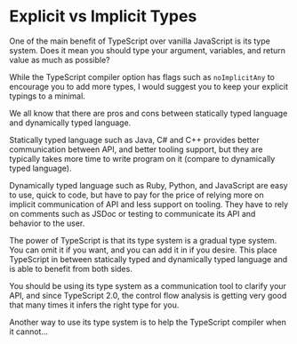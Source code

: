# Explicit vs Implicit Types

One of the main benefit of TypeScript over vanilla JavaScript is its type system.
Does it mean you should type your argument, variables, and return value as much as possible?

While the TypeScript compiler option has flags such as `noImplicitAny` to encourage you to add more types,
I would suggest you to keep your explicit typings to a minimal.

We all know that there are pros and cons between statically typed language and dynamically typed language.

Statically typed language such as Java, C# and C++ provides better communication between API,
and better tooling support,
but they are typically takes more time to write program on it (compare to dynamically typed language).

Dynamically typed language such as Ruby, Python, and JavaScript are easy to use, quick to code,
but have to pay for the price of relying more on implicit communication of API and less support on tooling.
They have to rely on comments such as JSDoc or testing to communicate its API and behavior to the user.

The power of TypeScript is that its type system is a gradual type system.
You can omit it if you want, and you can add it in if you desire.
This place TypeScript in between statically typed and dynamically typed language and is able to benefit from both sides.

You should be using its type system as a communication tool to clarify your API,
and since TypeScript 2.0,
the control flow analysis is getting very good that many times it infers the right type for you.

Another way to use its type system is to help the TypeScript compiler when it cannot...
